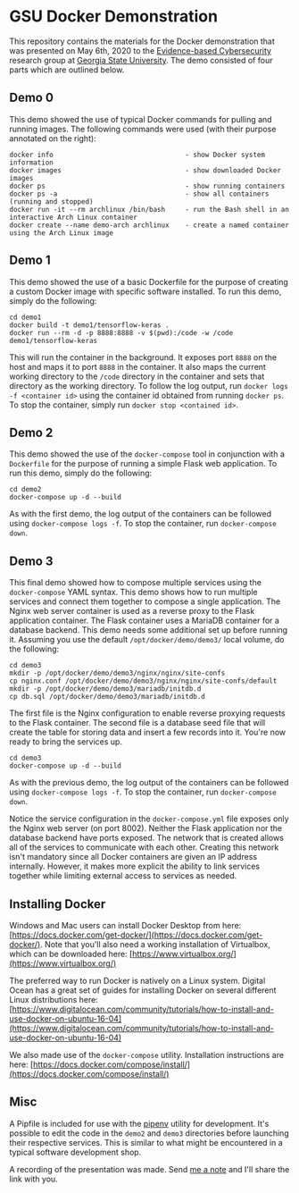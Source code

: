 # GSU Docker Demonstration

This repository contains the materials for the Docker demonstration that was presented on May 6th, 2020 to the [Evidence-based Cybersecurity](https://ebcs.gsu.edu/) research group at [Georgia State University](https://ebcs.gsu.edu/). The demo consisted of four parts which are outlined below.

## Demo 0

This demo showed the use of typical Docker commands for pulling and running images. The following commands were used (with their purpose annotated on the right):

```shell
docker info                                 - show Docker system information
docker images                               - show downloaded Docker images
docker ps                                   - show running containers
docker ps -a                                - show all containers (running and stopped)
docker run -it --rm archlinux /bin/bash     - run the Bash shell in an interactive Arch Linux container
docker create --name demo-arch archlinux    - create a named container using the Arch Linux image
```

## Demo 1

This demo showed the use of a basic Dockerfile for the purpose of creating a custom Docker image with specific software installed. To run this demo, simply do the following:

```shell
cd demo1
docker build -t demo1/tensorflow-keras .
docker run --rm -d -p 8888:8888 -v $(pwd):/code -w /code demo1/tensorflow-keras
```

This will run the container in the background. It exposes port `8888` on the host and maps it to port `8888` in the container. It also maps the current working directory to the `/code` directory in the container and sets that directory as the working directory. To follow the log output, run `docker logs -f <container id>` using the container id obtained from running `docker ps`. To stop the container, simply run `docker stop <contained id>`.

## Demo 2

This demo showed the use of the `docker-compose` tool in conjunction with a `Dockerfile` for the purpose of running a simple Flask web application. To run this demo, simply do the following:

```shell
cd demo2
docker-compose up -d --build
```

As with the first demo, the log output of the containers can be followed using `docker-compose logs -f`. To stop the container, run `docker-compose down`.

## Demo 3

This final demo showed how to compose multiple services using the `docker-compose` YAML syntax. This demo shows how to run multiple services and connect them together to compose a single application. The Nginx web server container is used as a reverse proxy to the Flask application container. The Flask container uses a MariaDB container for a database backend. This demo needs some additional set up before running it. Assuming you use the default `/opt/docker/demo/demo3/` local volume, do the following:

```shell
cd demo3
mkdir -p /opt/docker/demo/demo3/nginx/nginx/site-confs
cp nginx.conf /opt/docker/demo/demo3/nginx/nginx/site-confs/default
mkdir -p /opt/docker/demo/demo3/mariadb/initdb.d
cp db.sql /opt/docker/demo/demo3/mariadb/initdb.d
```

The first file is the Nginx configuration to enable reverse proxying requests to the Flask container. The second file is a database seed file that will create the table for storing data and insert a few records into it. You're now ready to bring the services up.

```shell
cd demo3
docker-compose up -d --build
```

As with the previous demo, the log output of the containers can be followed using `docker-compose logs -f`. To stop the container, run `docker-compose down`.

Notice the service configuration in the `docker-compose.yml` file exposes only the Nginx web server (on port 8002). Neither the Flask application nor the database backend have ports exposed. The network that is created allows all of the services to communicate with each other. Creating this network isn't mandatory since all Docker containers are given an IP address internally. However, it makes more explicit the ability to link services together while limiting external access to services as needed.

## Installing Docker

Windows and Mac users can install Docker Desktop from here: [https://docs.docker.com/get-docker/](https://docs.docker.com/get-docker/). Note that you'll also need a working installation of Virtualbox, which can be downloaded here: [https://www.virtualbox.org/](https://www.virtualbox.org/)

The preferred way to run Docker is natively on a Linux system. Digital Ocean has a great set of guides for installing Docker on several different Linux distributions here:  [https://www.digitalocean.com/community/tutorials/how-to-install-and-use-docker-on-ubuntu-16-04](https://www.digitalocean.com/community/tutorials/how-to-install-and-use-docker-on-ubuntu-16-04)

We also made use of the `docker-compose` utility. Installation instructions are here:  [https://docs.docker.com/compose/install/](https://docs.docker.com/compose/install/)

## Misc

A Pipfile is included for use with the [pipenv](https://pipenv.pypa.io/) utility for development. It's possible to edit the code in the `demo2` and `demo3` directories before launching their respective services. This is similar to what might be encountered in a typical software development shop.

A recording of the presentation was made. Send [me a note](mailto:cfreas@cs.gsu.edu) and I'll share the link with you.
